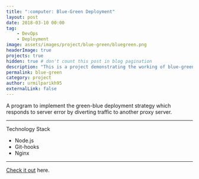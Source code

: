 ```yaml
---
title: ":computer: Blue-Green Deployment"
layout: post
date: 2018-03-10 00:00
tag: 
    - DevOps
    - Deployment
image: assets/images/project/blue-green/bluegreen.png
headerImage: true
projects: true
hidden: true # don't count this post in blog pagination
description: "This is a project demonstrating the working of blue-green deployment"
permalink: blue-green
category: project
author: urmilparikh95
externalLink: false
---
```

<!--center>
<img src="https://raw.githubusercontent.com/sergiokopplin/indigo/gh-pages/assets/screen-shot.png" width="100%;">
</center-->
A program to implement the green-blue deployment strategy which responds to server error by diverting traffic to another proxy server.

---

Technology Stack

- Node.js
- Git-hooks
- Nginx

---

[Check it out](https://github.com/urmilparikh95/Deployment-Pipeline) here.
